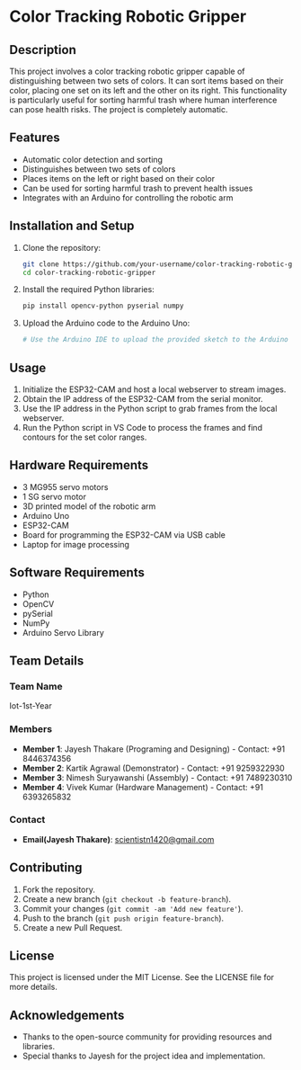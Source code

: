 # Color Tracking Robotic Gripper

## Description
This project involves a color tracking robotic gripper capable of distinguishing between two sets of colors. It can sort items based on their color, placing one set on its left and the other on its right. This functionality is particularly useful for sorting harmful trash where human interference can pose health risks. The project is completely automatic.

## Features
- Automatic color detection and sorting
- Distinguishes between two sets of colors
- Places items on the left or right based on their color
- Can be used for sorting harmful trash to prevent health issues
- Integrates with an Arduino for controlling the robotic arm

## Installation and Setup
1. Clone the repository:
    ```sh
    git clone https://github.com/your-username/color-tracking-robotic-gripper.git
    cd color-tracking-robotic-gripper
    ```

2. Install the required Python libraries:
    ```sh
    pip install opencv-python pyserial numpy
    ```

3. Upload the Arduino code to the Arduino Uno:
    ```sh
    # Use the Arduino IDE to upload the provided sketch to the Arduino Uno.
    ```

## Usage
1. Initialize the ESP32-CAM and host a local webserver to stream images.
2. Obtain the IP address of the ESP32-CAM from the serial monitor.
3. Use the IP address in the Python script to grab frames from the local webserver.
4. Run the Python script in VS Code to process the frames and find contours for the set color ranges.

## Hardware Requirements
- 3 MG955 servo motors
- 1 SG servo motor
- 3D printed model of the robotic arm
- Arduino Uno
- ESP32-CAM
- Board for programming the ESP32-CAM via USB cable
- Laptop for image processing

## Software Requirements
- Python
- OpenCV
- pySerial
- NumPy
- Arduino Servo Library
## Team Details

### Team Name
Iot-1st-Year

### Members
- **Member 1**: Jayesh Thakare (Programing and Designing) - Contact: +91 8446374356
- **Member 2**: Kartik Agrawal (Demonstrator) - Contact: +91 9259322930
- **Member 3**: Nimesh Suryawanshi (Assembly) - Contact: +91 7489230310
- **Member 4**: Vivek Kumar (Hardware Management) - Contact: +91 6393265832

### Contact
- **Email(Jayesh Thakare)**: scientistn1420@gmail.com

## Contributing
1. Fork the repository.
2. Create a new branch (`git checkout -b feature-branch`).
3. Commit your changes (`git commit -am 'Add new feature'`).
4. Push to the branch (`git push origin feature-branch`).
5. Create a new Pull Request.

## License
This project is licensed under the MIT License. See the LICENSE file for more details.

## Acknowledgements
- Thanks to the open-source community for providing resources and libraries.
- Special thanks to Jayesh for the project idea and implementation.
